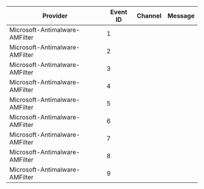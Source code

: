 Provider                        |  Event ID  |  Channel  |  Message
--------------------------------|------------|-----------|---------
Microsoft-Antimalware-AMFilter  |  1         |           |
Microsoft-Antimalware-AMFilter  |  2         |           |
Microsoft-Antimalware-AMFilter  |  3         |           |
Microsoft-Antimalware-AMFilter  |  4         |           |
Microsoft-Antimalware-AMFilter  |  5         |           |
Microsoft-Antimalware-AMFilter  |  6         |           |
Microsoft-Antimalware-AMFilter  |  7         |           |
Microsoft-Antimalware-AMFilter  |  8         |           |
Microsoft-Antimalware-AMFilter  |  9         |           |